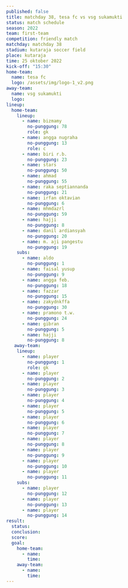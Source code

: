 ```yaml
---
published: false
title: matchday 38, tesa fc vs vsg sukamukti
status: match schedule
season: 2022
team: first-team
competition: friendly match
matchday: matchday 38
stadium: kutaraja soccer field
place: kutaraja
time: 25 oktober 2022
kick-off: "15:30"
home-team:
  name: tesa fc
  logo: /assets/img/logo-1_v2.png
away-team:
  name: vsg sukamukti
  logo:
lineup:
  home-team:
    lineup:
      - name: bizmamy
        no-punggung: 78
        role: gk
      - name: angga nugraha
        no-punggung: 13
        role: c
      - name: biri r.b.
        no-punggung: 23
      - name: stars
        no-punggung: 50
      - name: ahmad
        no-punggung: 55
      - name: raka septiannanda
        no-punggung: 21
      - name: irfan oktavian
        no-punggung: 6
      - name: mhmdazrl
        no-punggung: 59
      - name: hajji
        no-punggung: 8
      - name: danil ardiansyah
        no-punggung: 20
      - name: m. aji pangestu
        no-punggung: 19
    subs:
      - name: aldo
        no-punggung: 1
      - name: faisal yusup
        no-punggung: 9
      - name: angga feb.
        no-punggung: 18
      - name: fazzar
        no-punggung: 15
      - name: zakydnkffa
        no-punggung: 30
      - name: pramono t.w.
        no-punggung: 24
      - name: gibran
        no-punggung: 5
      - name: hajji
        no-punggung: 8
   away-team:
    lineup:
      - name: player
        no-punggung: 1
        role: gk
      - name: player
        no-punggung: 2
      - name: player
        no-punggung: 3
      - name: player
        no-punggung: 4
      - name: player
        no-punggung: 5
      - name: player
        no-punggung: 6
      - name: player
        no-punggung: 7
      - name: player
        no-punggung: 8
      - name: player
        no-punggung: 9
      - name: player
        no-punggung: 10
      - name: player
        no-punggung: 11
    subs:
      - name: player
        no-punggung: 12
      - name: player
        no-punggung: 13
      - name: player
        no-punggung: 14
result:
  status: 
  conclusion:
  score:
  goal:
    home-team:
      - name:
        time:
    away-team:
      - name:
        time:
---
```

